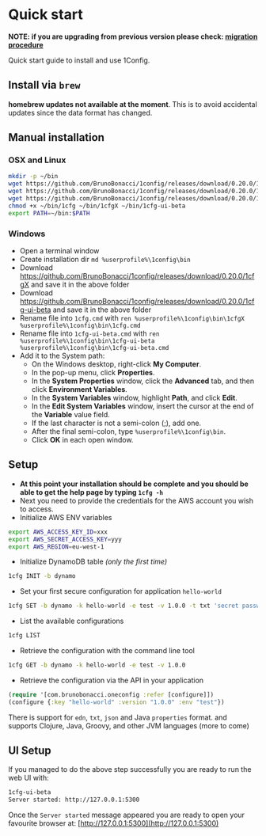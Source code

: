 # Quick start

**NOTE: if you are upgrading from previous version please check: [migration procedure](https://cljdoc.org/d/com.brunobonacci/oneconfig/CURRENT/doc/user-guides/migration-procedure)**

Quick start guide to install and use 1Config.

## Install via `brew`

**homebrew updates not available at the moment**. This is to avoid accidental updates since the data format has changed.



## Manual installation

### OSX and Linux

``` bash
mkdir -p ~/bin
wget https://github.com/BrunoBonacci/1config/releases/download/0.20.0/1cfg-`uname` -O ~/bin/1cfg
wget https://github.com/BrunoBonacci/1config/releases/download/0.20.0/1cfg-ui-beta -O ~/bin/1cfg-ui-beta
wget https://github.com/BrunoBonacci/1config/releases/download/0.20.0/1cfgX -O ~/bin/1cfgX
chmod +x ~/bin/1cfg ~/bin/1cfgX ~/bin/1cfg-ui-beta
export PATH=~/bin:$PATH
```

### Windows

 - Open a terminal window
 - Create installation dir `md %userprofile%\1config\bin`
 - Download https://github.com/BrunoBonacci/1config/releases/download/0.20.0/1cfgX and save it in the above folder
 - Download https://github.com/BrunoBonacci/1config/releases/download/0.20.0/1cfg-ui-beta and save it in the above folder
 - Rename file into `1cfg.cmd` with `ren %userprofile%\1config\bin\1cfgX %userprofile%\1config\bin\1cfg.cmd`
 - Rename file into `1cfg-ui-beta.cmd` with `ren %userprofile%\1config\bin\1cfg-ui-beta %userprofile%\1config\bin\1cfg-ui-beta.cmd`
 - Add it to the System path:
     - On the Windows desktop, right-click **My Computer**.
     - In the pop-up menu, click **Properties**.
     - In the **System Properties** window, click the **Advanced** tab, and then click **Environment Variables**.
     - In the **System Variables** window, highlight **Path**, and click **Edit**.
     - In the **Edit System Variables** window, insert the cursor at the end of the **Variable** value field.
     - If the last character is not a semi-colon (;), add one.
     - After the final semi-colon, type `%userprofile%\1config\bin`.
     - Click **OK** in each open window.

## Setup

  * **At this point your installation should be complete and you
    should be able to get the help page by typing `1cfg -h`**
  * Next you need to provide the credentials for the AWS account you
    wish to access.
  * Initialize AWS ENV variables
  ``` bash
  export AWS_ACCESS_KEY_ID=xxx
  export AWS_SECRET_ACCESS_KEY=yyy
  export AWS_REGION=eu-west-1
  ```
  * Initialize DynamoDB table *(only the first time)*
  ``` bash
  1cfg INIT -b dynamo
  ```
  * Set your first secure configuration for application `hello-world`
  ``` bash
  1cfg SET -b dynamo -k hello-world -e test -v 1.0.0 -t txt 'secret password'
  ```
  * List the available configurations
  ``` bash
  1cfg LIST
  ```
  * Retrieve the configuration with the command line tool
  ``` bash
  1cfg GET -b dynamo -k hello-world -e test -v 1.0.0
  ```
  * Retrieve the configuration via the API in your application
  ``` clojure
  (require '[com.brunobonacci.oneconfig :refer [configure]])
  (configure {:key "hello-world" :version "1.0.0" :env "test"})
  ```

There is support for `edn`, `txt`, `json` and Java `properties` format.
and supports Clojure, Java, Groovy, and other JVM languages (more to come)

## UI Setup

If you managed to do the above step successfully you are ready to run
the web UI with:

``` bash
1cfg-ui-beta
Server started: http://127.0.0.1:5300
```

Once the `Server started` message appeared you are ready to open your
favourite browser at: [http://127.0.0.1:5300](http://127.0.0.1:5300)
